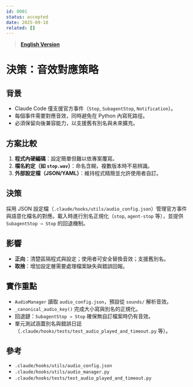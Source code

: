 ```yaml
---
id: 0001
status: accepted
date: 2025-09-18
related: []
---
```


> **[English Version](./0001-audio-mapping.md)**

# 決策：音效對應策略

## 背景
- Claude Code 僅支援官方事件（`Stop`, `SubagentStop`, `Notification`）。
- 每個事件需要對應音效，同時避免在 Python 內寫死路徑。
- 必須保留向後兼容能力，以支援舊有別名與未來擴充。

## 方案比較
1. **程式內硬編碼**：設定簡單但難以依專案覆寫。
2. **檔名約定（如 `stop.wav`）**：命名含糊，複數版本時不易辨識。
3. **外部設定檔（JSON/YAML）**：維持程式精簡並允許使用者自訂。

## 決策
採用 JSON 設定檔（`.claude/hooks/utils/audio_config.json`）管理官方事件與語意化檔名的對應。載入時進行別名正規化（`stop`, `agent-stop` 等），並提供 `SubagentStop → Stop` 的回退機制。

## 影響
- **正向**：清楚區隔程式與設定；使用者可安全替換音效；支援舊別名。
- **取捨**：增加設定層需要處理檔案缺失與錯誤回報。

## 實作重點
- `AudioManager` 讀取 `audio_config.json`，預設從 `sounds/` 解析音效。
- `_canonical_audio_key()` 完成大小寫與別名的正規化。
- 回退鏈：`SubagentStop → Stop` 確保無自訂檔案時仍有音效。
- 單元測試涵蓋別名與錯誤日誌（`.claude/hooks/tests/test_audio_played_and_timeout.py` 等）。

## 參考
- `.claude/hooks/utils/audio_config.json`
- `.claude/hooks/utils/audio_manager.py`
- `.claude/hooks/tests/test_audio_played_and_timeout.py`
